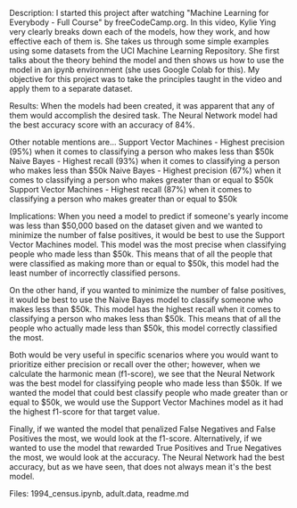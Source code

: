 Description:
I started this project after watching "Machine Learning for Everybody - Full Course" by freeCodeCamp.org. In this video, Kylie Ying very clearly breaks down each of the models, how they work, and how effective each of them is. She takes us through some simple examples using some datasets from the UCI Machine Learning Repository. She first talks about the theory behind the model and then shows us how to use the model in an ipynb environment (she uses Google Colab for this). My objective for this project was to take the principles taught in the video and apply them to a separate dataset. 

Results:
When the models had been created, it was apparent that any of them would accomplish the desired task. The Neural Network model had the best accuracy score with an accuracy of 84%. 

Other notable mentions are...
Support Vector Machines - Highest precision (95%) when it comes to classifying a person who makes less than $50k 
Naive Bayes - Highest recall (93%) when it comes to classifying a person who makes less than $50k
Naive Bayes - Highest precision (67%) when it comes to classifying a person who makes greater than or equal to $50k
Support Vector Machines - Highest recall (87%) when it comes to classifying a person who makes greater than or equal to $50k

Implications:
When you need a model to predict if someone's yearly income was less than $50,000 based on the dataset given and we wanted to minimize the number of false positives, it would be best to use the Support Vector Machines model. This model was the most precise when classifying people who made less than $50k. This means that of all the people that were classified as making more than or equal to $50k, this model had the least number of incorrectly classified persons. 

On the other hand, if you wanted to minimize the number of false positives, it would be best to use the Naive Bayes model to classify someone who makes less than $50k. This model has the highest recall when it comes to classifying a person who makes less than $50k. This means that of all the people who actually made less than $50k, this model correctly classified the most. 

Both would be very useful in specific scenarios where you would want to prioritize either precision or recall over the other; however, when we calculate the harmonic mean (f1-score), we see that the Neural Network was the best model for classifying people who made less than $50k. If we wanted the model that could best classify people who made greater than or equal to $50k, we would use the Support Vector Machines model as it had the highest f1-score for that target value. 

Finally, if we wanted the model that penalized False Negatives and False Positives the most, we would look at the f1-score. Alternatively, if we wanted to use the model that rewarded True Positives and True Negatives the most, we would look at the accuracy. The Neural Network had the best accuracy, but as we have seen, that does not always mean it's the best model. 


Files: 1994_census.ipynb, adult.data, readme.md
